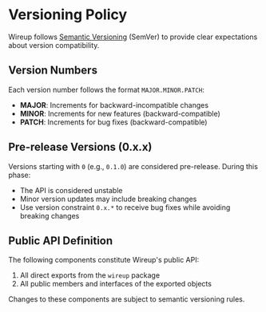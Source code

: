 # Versioning Policy

Wireup follows [Semantic Versioning](https://semver.org/) (SemVer) to provide clear expectations about version compatibility.

## Version Numbers

Each version number follows the format `MAJOR.MINOR.PATCH`:

- **MAJOR**: Increments for backward-incompatible changes
- **MINOR**: Increments for new features (backward-compatible)
- **PATCH**: Increments for bug fixes (backward-compatible)

## Pre-release Versions (0.x.x)

Versions starting with `0` (e.g., `0.1.0`) are considered pre-release. During this phase:

- The API is considered unstable
- Minor version updates may include breaking changes
- Use version constraint `0.x.*` to receive bug fixes while avoiding breaking changes

## Public API Definition

The following components constitute Wireup's public API:

1. All direct exports from the `wireup` package
2. All public members and interfaces of the exported objects

Changes to these components are subject to semantic versioning rules.
